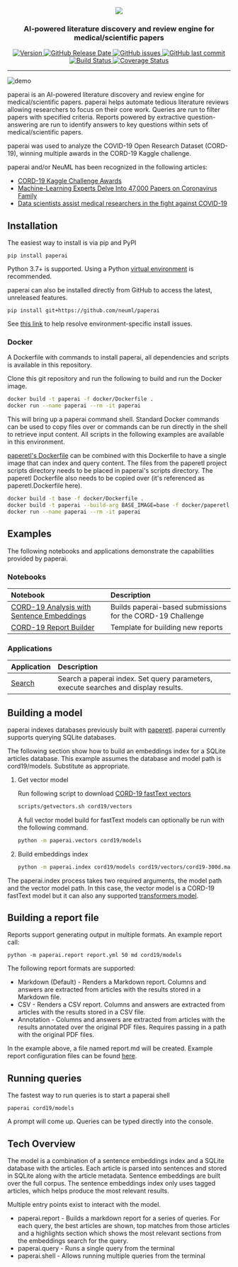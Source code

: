 <p align="center">
    <img src="https://raw.githubusercontent.com/neuml/paperai/master/logo.png"/>
</p>

<h3 align="center">
    <p>AI-powered literature discovery and review engine for medical/scientific papers</p>
</h3>

<p align="center">
    <a href="https://github.com/neuml/paperai/releases">
        <img src="https://img.shields.io/github/release/neuml/paperai.svg?style=flat&color=success" alt="Version"/>
    </a>
    <a href="https://github.com/neuml/paperai/releases">
        <img src="https://img.shields.io/github/release-date/neuml/paperai.svg?style=flat&color=blue" alt="GitHub Release Date"/>
    </a>
    <a href="https://github.com/neuml/paperai/issues">
        <img src="https://img.shields.io/github/issues/neuml/paperai.svg?style=flat&color=success" alt="GitHub issues"/>
    </a>
    <a href="https://github.com/neuml/paperai">
        <img src="https://img.shields.io/github/last-commit/neuml/paperai.svg?style=flat&color=blue" alt="GitHub last commit"/>
    </a>
    <a href="https://github.com/neuml/paperai/actions?query=workflow%3Abuild">
        <img src="https://github.com/neuml/paperai/workflows/build/badge.svg" alt="Build Status"/>
    </a>
    <a href="https://coveralls.io/github/neuml/paperai?branch=master">
        <img src="https://img.shields.io/coveralls/github/neuml/paperai" alt="Coverage Status">
    </a>
</p>

-------------------------------------------------------------------------------------------------------------------------------------------------------

![demo](https://raw.githubusercontent.com/neuml/paperai/master/demo.png)

paperai is an AI-powered literature discovery and review engine for medical/scientific papers. paperai helps automate tedious literature reviews allowing researchers to focus on their core work. Queries are run to filter papers with specified criteria. Reports powered by extractive question-answering are run to identify answers to key questions within sets of medical/scientific papers.

paperai was used to analyze the COVID-19 Open Research Dataset (CORD-19), winning multiple awards in the CORD-19 Kaggle challenge.

paperai and/or NeuML has been recognized in the following articles:

- [CORD-19 Kaggle Challenge Awards](https://www.kaggle.com/allen-institute-for-ai/CORD-19-research-challenge/discussion/161447)
- [Machine-Learning Experts Delve Into 47,000 Papers on Coronavirus Family](https://www.wsj.com/articles/machine-learning-experts-delve-into-47-000-papers-on-coronavirus-family-11586338201)
- [Data scientists assist medical researchers in the fight against COVID-19](https://cloud.google.com/blog/products/ai-machine-learning/how-kaggle-data-scientists-help-with-coronavirus)

## Installation

The easiest way to install is via pip and PyPI

    pip install paperai

Python 3.7+ is supported. Using a Python [virtual environment](https://docs.python.org/3/library/venv.html) is recommended.

paperai can also be installed directly from GitHub to access the latest, unreleased features.

    pip install git+https://github.com/neuml/paperai

See [this link](https://neuml.github.io/txtai/install/#environment-specific-prerequisites) to help resolve environment-specific install issues.

### Docker

A Dockerfile with commands to install paperai, all dependencies and scripts is available in this repository.

Clone this git repository and run the following to build and run the Docker image.

```bash
docker build -t paperai -f docker/Dockerfile .
docker run --name paperai --rm -it paperai
```

This will bring up a paperai command shell. Standard Docker commands can be used to copy files over or commands can be run directly in the shell to retrieve input content. All scripts in the following examples are available in this environment.

[paperetl's Dockerfile](https://github.com/neuml/paperetl#docker) can be combined with this Dockerfile to have a single image that can index and query content. The files from the paperetl project scripts directory needs to be placed in paperai's scripts directory. The paperetl Dockerfile also needs to be copied over (it's referenced as paperetl.Dockerfile here).

```bash
docker build -t base -f docker/Dockerfile .
docker build -t paperai --build-arg BASE_IMAGE=base -f docker/paperetl.Dockerfile .
docker run --name paperai --rm -it paperai
```

## Examples

The following notebooks and applications demonstrate the capabilities provided by paperai.

### Notebooks

| Notebook     |      Description      |
|:----------|:-------------|
| [CORD-19 Analysis with Sentence Embeddings](https://www.kaggle.com/davidmezzetti/cord-19-analysis-with-sentence-embeddings) | Builds paperai-based submissions for the CORD-19 Challenge |
| [CORD-19 Report Builder](https://www.kaggle.com/davidmezzetti/cord-19-report-builder) | Template for building new reports |

### Applications

| Application  | Description  |
|:----------|:-------------|
| [Search](https://github.com/neuml/paperai/blob/master/examples/search.py) | Search a paperai index. Set query parameters, execute searches and display results. |

## Building a model

paperai indexes databases previously built with [paperetl](https://github.com/neuml/paperetl). paperai currently supports querying SQLite databases.

The following section show how to build an embeddings index for a SQLite articles database. This example assumes the database and model path is cord19/models. Substitute as appropriate.

1. Get vector model

    Run following script to download [CORD-19 fastText vectors](https://github.com/neuml/paperai/releases/download/v1.3.0/cord19-300d.magnitude.gz)

    ```bash
    scripts/getvectors.sh cord19/vectors
    ```

    A full vector model build for fastText models can optionally be run with the following command.

    ```bash
    python -m paperai.vectors cord19/models
    ```

2. Build embeddings index

    ```bash
    python -m paperai.index cord19/models cord19/vectors/cord19-300d.magnitude
    ```

The paperai.index process takes two required arguments, the model path and the vector model path. In this case, the vector model is a CORD-19 fastText model but it can also any supported [transformers model](https://huggingface.co/models?pipeline_tag=sentence-similarity).

## Building a report file

Reports support generating output in multiple formats. An example report call:

    python -m paperai.report report.yml 50 md cord19/models

The following report formats are supported:

- Markdown (Default) - Renders a Markdown report. Columns and answers are extracted from articles with the results stored in a Markdown file.
- CSV - Renders a CSV report. Columns and answers are extracted from articles with the results stored in a CSV file.
- Annotation - Columns and answers are extracted from articles with the results annotated over the original PDF files. Requires passing in a path with the original PDF files.

In the example above, a file named report.md will be created. Example report configuration files can be found [here](https://github.com/neuml/cord19q/tree/master/tasks).

## Running queries

The fastest way to run queries is to start a paperai shell

    paperai cord19/models

A prompt will come up. Queries can be typed directly into the console.

## Tech Overview

The model is a combination of a sentence embeddings index and a SQLite database with the articles. Each article is parsed into sentences and stored in SQLite along with the article metadata. Sentence embeddings are built over the full corpus. The sentence embeddings index only uses tagged articles, which helps produce the most relevant results.

Multiple entry points exist to interact with the model.

- paperai.report - Builds a markdown report for a series of queries. For each query, the best articles are shown, top matches from those articles and a highlights section which shows the most relevant sections from the embeddings search for the query.
- paperai.query - Runs a single query from the terminal
- paperai.shell - Allows running multiple queries from the terminal
